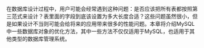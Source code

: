 

在数据库设计过程中，用户可能会经常遇到这种问题：是否应该把所有表都按照第三范式来设计？表里面的字段到底该设置为多大长度合适？这些问题虽然很小，但是如果设计不当则可能会给将来的应用带来很多的性能问题。本章将介绍MySQL中一些数据库对象的优化方法，其中一些方法不仅仅适用于MySQL，也适用于其他类型的数据库管理系统。



